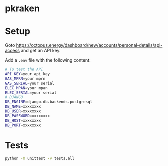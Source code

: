 # pkraken

# Setup

Goto https://octopus.energy/dashboard/new/accounts/personal-details/api-access and get an API key.

Add a `.env` file with the following content:

```bash
# To test the API
API_KEY=your api key
GAS_MPRN=your mprn
GAS_SERIAL=your serial
ELEC_MPAN=your mpan
ELEC_SERIAL=your serial
# DJANGO
DB_ENGINE=django.db.backends.postgresql
DB_NAME=xxxxxxxx
DB_USER=xxxxxxxx
DB_PASSWORD=xxxxxxxx
DB_HOST=xxxxxxxx
DB_PORT=xxxxxxxx

```
# Tests

```bash
python -m unittest -v tests.all
```